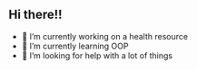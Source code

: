 ## Hi there!!


- 🔭 I’m currently working on a health resource
- 🌱 I’m currently learning OOP
- 🤔 I’m looking for help with a lot of things
